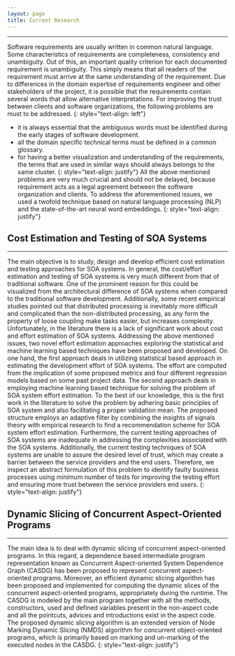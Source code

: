 ```yaml
---
layout: page
title: Current Research
---
```

---
Software requirements are usually written in common natural language. Some characteristics of requirements are completeness, consistency and unambiguity. Out of this, an important quality criterion for each documented requirement is unambiguity. This simply means that all readers of the requirement must arrive at the same understanding of the requirement. Due to differences in the domain expertise of requirements engineer and other stakeholders of the project, it is possible that
the requirements contain several words that allow alternative interpretations. For improving the trust between clients and software organizations, the following problems are must to be addressed. 
{: style="text-align: left"}
 - it is always essential that the ambiguous words must be identified during the early stages of software development. 
 - all the domain specific technical terms must be defined in a common glossary. 
 - for having a better visualization and understanding of the requirements, the terms that are used in similar ways should always belongs to the same cluster. 
{: style="text-align: justify"}
All the above mentioned problems are very much crucial and should not be delayed, because requirement acts as a legal agreement between the software organization and clients. To address the aforementioned issues, we used a twofold technique based on natural language processing (NLP) and the state-of-the-art neural word embeddings. 
{: style="text-align: justify"}

## Cost Estimation and Testing of SOA Systems
---
The main objective is to study, design and develop efficient cost estimation and testing approaches for SOA systems. In general, the cost/effort estimation and testing of SOA systems is very much different from that of traditional software. One of the prominent reason for this could be visualized from the architectural difference of SOA systems when compared to the traditional software development. Additionally, some recent empirical studies pointed out that distributed processing is inevitably more difficult and complicated than the non-distributed processing, as any form the property of loose coupling make tasks easier, but increases complexity. Unfortunately, in the literature there is a lack of significant work about cost and effort estimation of SOA systems. Addressing the above mentioned issues, two novel effort estimation approaches exploring the statistical and machine learning based techniques have been proposed and developed. On one hand, the first approach deals in utilizing statistical based approach in estimating the development effort of SOA systems. The effort are computed from the implication of some proposed metrics and four different regression models based on some past project data. The second approach deals in employing machine learning based technique for solving the problem of SOA system effort estimation. To the best of our knowledge, this is the first work in the literature to solve the problem by adhering basic principles of SOA system and also facilitating a proper validation mean. The proposed structure employs an adaptive filter by combining the insights of signals theory with empirical research to find a recommendation scheme for SOA system effort estimation. Furthermore, the current testing approaches of SOA systems are inadequate in addressing the complexities associated with the SOA systems. Additionally, the current testing techniques of SOA systems are unable to assure the desired level of trust, which may create a barrier between the service providers and the end users. Therefore, we inspect an abstract formulation of this problem to identify faulty business processes using minimum number of tests for improving the testing effort and ensuring more trust between the service providers end users.
{: style="text-align: justify"}

## Dynamic Slicing of Concurrent Aspect-Oriented Programs
---
The main idea is to deal with dynamic slicing of concurrent aspect-oriented programs. In this regard, a dependence based intermediate program representation known as Concurrent Aspect-oriented System Dependence Graph (CASDG) has been proposed to represent concurrent aspect-oriented programs. Moreover, an efficient dynamic slicing algorithm has been proposed and implemented for computing the dynamic slices of the concurrent aspect-oriented programs, appropriately during the runtime. The CASDG is modeled by the main program together with all the methods, constructors, used and defined variables present in the non-aspect code and all the pointcuts, advices and introductions exist in the aspect code. The proposed dynamic slicing algorithm is an extended version of Node Marking Dynamic Slicing (NMDS) algorithm for concurrent object-oriented programs, which is primarily based on marking and un-marking of the executed nodes in the CASDG.
{: style="text-align: justify"}
